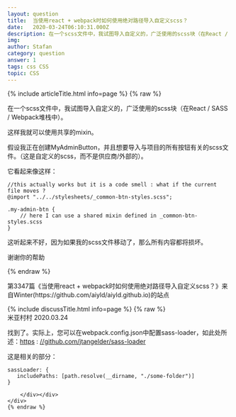```yaml
---
layout: question
title:  当使用react + webpack时如何使用绝对路径导入自定义scss？
date:   2020-03-24T06:10:31.000Z
description: 在一个scss文件中，我试图导入自定义的，广泛使用的scss块（在React / SASS / Webpack堆栈中）。这样我就可以使用共享的mixi...
img: 
author: Stafan
category: question
answer: 1
tags: css CSS
topic: CSS
---
```

<div class="article-root">
  <div class="article">
    {% include articleTitle.html info=page %}
    {% raw %}
    <div class="article-content"><p><font style="vertical-align: inherit;"><font style="vertical-align: inherit;">在一个scss文件中，我试图导入自定义的，广泛使用的scss块（在React / SASS / Webpack堆栈中）。</font></font></p>

<p><font style="vertical-align: inherit;"><font style="vertical-align: inherit;">这样我就可以使用共享的mixin。</font></font></p>

<p><font style="vertical-align: inherit;"><font style="vertical-align: inherit;">假设我正在创建MyAdminButton，并且想要导入与项目的所有按钮有关的scss文件。</font><font style="vertical-align: inherit;">（这是自定义的scss，而不是供应商/外部的）。</font></font></p>

<p><font style="vertical-align: inherit;"><font style="vertical-align: inherit;">它看起来像这样： </font></font></p>

<pre><code>//this actually works but it is a code smell : what if the current file moves ?<font></font>
@import "../../stylesheets/_common-btn-styles.scss";<font></font>
<font></font>
.my-admin-btn {<font></font>
    // here I can use a shared mixin defined in _common-btn-styles.scss<font></font>
}<font></font>
</code></pre>

<p><font style="vertical-align: inherit;"><font style="vertical-align: inherit;">这听起来不好，因为如果我的scss文件移动了，那么所有内容都将损坏。</font></font></p>

<p><font style="vertical-align: inherit;"><font style="vertical-align: inherit;">谢谢你的帮助</font></font></p></div>
    {% endraw %}
  </div>
  <p class="winter_mark">第3347篇《当使用react + webpack时如何使用绝对路径导入自定义scss？》来自Winter(https://github.com/aiyld/aiyld.github.io)的站点</p>
  <div class="discuss-wrapper">
    {% include discussTitle.html info=page %}
    {% raw %}
    <div class="discuss-list">
    <div class="discuss-item">
        <div class="discuss-parent">
          <div class="discuss-meta">
            <span class="discuss-user">米亚村村</span>
            <span class="discuss-time">2020.03.24</span>
          </div>
          <div class="discuss-comment"><p><font style="vertical-align: inherit;"><font style="vertical-align: inherit;">找到了。</font><font style="vertical-align: inherit;">实际上，您可以在webpack.config.json中配置sass-loader，如此处所述：</font><a href="https://github.com/jtangelder/sass-loader"><font style="vertical-align: inherit;">https</font></a><font style="vertical-align: inherit;"> : </font></font><a href="https://github.com/jtangelder/sass-loader"><font style="vertical-align: inherit;"><font style="vertical-align: inherit;">//github.com/jtangelder/sass-loader</font></font></a></p>

<p><font style="vertical-align: inherit;"><font style="vertical-align: inherit;">这是相关的部分：</font></font></p>

<pre><code>sassLoader: {<font></font>
   includePaths: [path.resolve(__dirname, "./some-folder")]<font></font>
}<font></font>
</code></pre></div>
        </div></div>
    </div>
    {% endraw %}
  </div>
<div>
